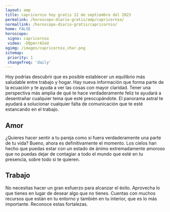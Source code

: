 ```yaml
---
layout: amp
title: capricornio hoy gratis 12 de septiembre del 2023 
permalink: /horoscopo-diario-gratis/amp/capricornio/
normallink: /horoscopo-diario-gratis/capricornio/
home: FALSE
horoscopo:
 signo: capricornio
 video: -DQpmrrAIeU
ogimg: /images/capricornio_char.png
sitemap:
 priority: 1
 changefreq: 'daily'
---
```



Hoy podrías descubrir que es posible establecer un equilibrio más saludable entre trabajo y hogar. Hay nueva información que forma parte de la ecuación y te ayuda a ver las cosas con mayor claridad. Tener una perspectiva más amplia de qué te hace verdaderamente feliz te ayudará a desentrañar cualquier tema que esté preocupándote. El panorama astral te ayudará a solucionar cualquier falta de comunicación que te esté estancando en el trabajo.

## Amor

¿Quieres hacer sentir a tu pareja como si fuera verdaderamente una parte de tu vida? Bueno, ahora es definitivamente el momento. Los cielos han hecho que puedas estar con un estado de ánimo extremadamente amoroso que no puedas dejar de contagiar a todo el mundo que esté en tu presencia, sobre todo si te quieren.

## Trabajo

No necesitas hacer un gran esfuerzo para alcanzar el éxito. Aprovecha lo que tienes en lugar de desear algo que no tienes. Cuentas con muchos recursos que están en tu entorno y también en tu interior, que es lo más importante. Reconoce estas fortalezas.